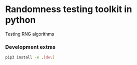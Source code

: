 # Randomness testing toolkit in python

Testing RNG algorithms


### Development extras
```bash
pip3 install -e .[dev]
```